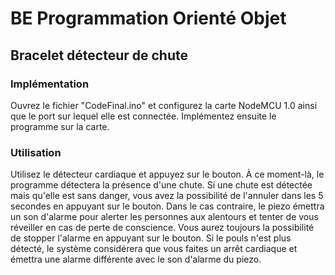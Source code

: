 # BE Programmation Orienté Objet
## Bracelet détecteur de chute
### Implémentation
Ouvrez le fichier "CodeFinal.ino" et configurez la carte NodeMCU 1.0 ainsi que le port sur lequel elle est connectée. Implémentez ensuite le programme sur la carte.
### Utilisation
Utilisez le détecteur cardiaque et appuyez sur le bouton. À ce moment-là, le programme détectera la présence d'une chute. Si une chute est détectée mais qu'elle est sans danger, vous avez la possibilité de l'annuler dans les 5 secondes en appuyant sur le bouton. Dans le cas contraire, le piezo émettra un son d'alarme pour alerter les personnes aux alentours et tenter de vous réveiller en cas de perte de conscience. Vous aurez toujours la possibilité de stopper l'alarme en appuyant sur le bouton. Si le pouls n'est plus détecté, le système considérera que vous faites un arrêt cardiaque et émettra une alarme différente avec le son d'alarme du piezo.
